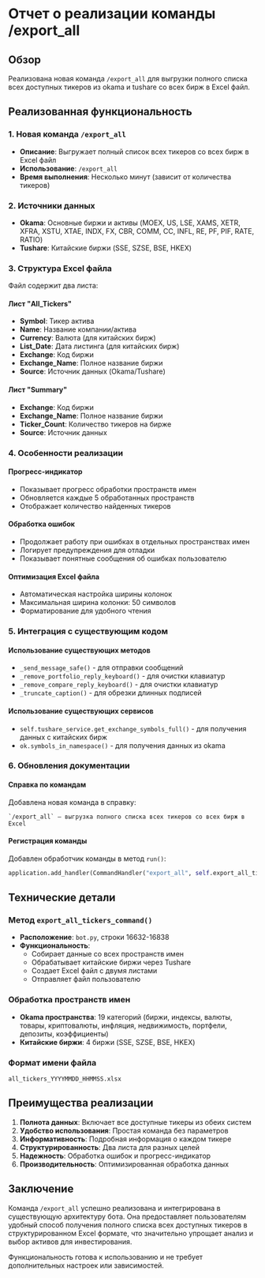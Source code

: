 # Отчет о реализации команды /export_all

## Обзор
Реализована новая команда `/export_all` для выгрузки полного списка всех доступных тикеров из okama и tushare со всех бирж в Excel файл.

## Реализованная функциональность

### 1. Новая команда `/export_all`
- **Описание**: Выгружает полный список всех тикеров со всех бирж в Excel файл
- **Использование**: `/export_all`
- **Время выполнения**: Несколько минут (зависит от количества тикеров)

### 2. Источники данных
- **Okama**: Основные биржи и активы (MOEX, US, LSE, XAMS, XETR, XFRA, XSTU, XTAE, INDX, FX, CBR, COMM, CC, INFL, RE, PF, PIF, RATE, RATIO)
- **Tushare**: Китайские биржи (SSE, SZSE, BSE, HKEX)

### 3. Структура Excel файла
Файл содержит два листа:

#### Лист "All_Tickers"
- **Symbol**: Тикер актива
- **Name**: Название компании/актива
- **Currency**: Валюта (для китайских бирж)
- **List_Date**: Дата листинга (для китайских бирж)
- **Exchange**: Код биржи
- **Exchange_Name**: Полное название биржи
- **Source**: Источник данных (Okama/Tushare)

#### Лист "Summary"
- **Exchange**: Код биржи
- **Exchange_Name**: Полное название биржи
- **Ticker_Count**: Количество тикеров на бирже
- **Source**: Источник данных

### 4. Особенности реализации

#### Прогресс-индикатор
- Показывает прогресс обработки пространств имен
- Обновляется каждые 5 обработанных пространств
- Отображает количество найденных тикеров

#### Обработка ошибок
- Продолжает работу при ошибках в отдельных пространствах имен
- Логирует предупреждения для отладки
- Показывает понятные сообщения об ошибках пользователю

#### Оптимизация Excel файла
- Автоматическая настройка ширины колонок
- Максимальная ширина колонки: 50 символов
- Форматирование для удобного чтения

### 5. Интеграция с существующим кодом

#### Использование существующих методов
- `_send_message_safe()` - для отправки сообщений
- `_remove_portfolio_reply_keyboard()` - для очистки клавиатур
- `_remove_compare_reply_keyboard()` - для очистки клавиатур
- `_truncate_caption()` - для обрезки длинных подписей

#### Использование существующих сервисов
- `self.tushare_service.get_exchange_symbols_full()` - для получения данных с китайских бирж
- `ok.symbols_in_namespace()` - для получения данных из okama

### 6. Обновления документации

#### Справка по командам
Добавлена новая команда в справку:
```
`/export_all` — выгрузка полного списка всех тикеров со всех бирж в Excel
```

#### Регистрация команды
Добавлен обработчик команды в метод `run()`:
```python
application.add_handler(CommandHandler("export_all", self.export_all_tickers_command))
```

## Технические детали

### Метод `export_all_tickers_command()`
- **Расположение**: `bot.py`, строки 16632-16838
- **Функциональность**: 
  - Собирает данные со всех пространств имен
  - Обрабатывает китайские биржи через Tushare
  - Создает Excel файл с двумя листами
  - Отправляет файл пользователю

### Обработка пространств имен
- **Okama пространства**: 19 категорий (биржи, индексы, валюты, товары, криптовалюты, инфляция, недвижимость, портфели, депозиты, коэффициенты)
- **Китайские биржи**: 4 биржи (SSE, SZSE, BSE, HKEX)

### Формат имени файла
```
all_tickers_YYYYMMDD_HHMMSS.xlsx
```

## Преимущества реализации

1. **Полнота данных**: Включает все доступные тикеры из обеих систем
2. **Удобство использования**: Простая команда без параметров
3. **Информативность**: Подробная информация о каждом тикере
4. **Структурированность**: Два листа для разных целей
5. **Надежность**: Обработка ошибок и прогресс-индикатор
6. **Производительность**: Оптимизированная обработка данных

## Заключение

Команда `/export_all` успешно реализована и интегрирована в существующую архитектуру бота. Она предоставляет пользователям удобный способ получения полного списка всех доступных тикеров в структурированном Excel формате, что значительно упрощает анализ и выбор активов для инвестирования.

Функциональность готова к использованию и не требует дополнительных настроек или зависимостей.
